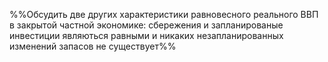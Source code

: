 %%Обсудить две других характеристики равновесного реального ВВП в закрытой частной экономике: сбережения и запланированые инвестиции являються равными и никаких незапланированных изменений запасов не существует%%